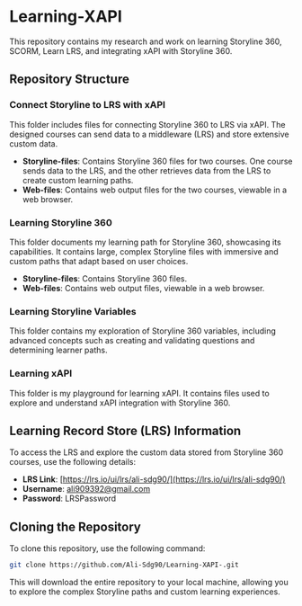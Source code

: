 # Learning-XAPI

This repository contains my research and work on learning Storyline 360, SCORM, Learn LRS, and integrating xAPI with Storyline 360.

## Repository Structure

### Connect Storyline to LRS with xAPI
This folder includes files for connecting Storyline 360 to LRS via xAPI. The designed courses can send data to a middleware (LRS) and store extensive custom data.

- **Storyline-files**: Contains Storyline 360 files for two courses. One course sends data to the LRS, and the other retrieves data from the LRS to create custom learning paths.
- **Web-files**: Contains web output files for the two courses, viewable in a web browser.

### Learning Storyline 360
This folder documents my learning path for Storyline 360, showcasing its capabilities. It contains large, complex Storyline files with immersive and custom paths that adapt based on user choices.

- **Storyline-files**: Contains Storyline 360 files.
- **Web-files**: Contains web output files, viewable in a web browser.

### Learning Storyline Variables
This folder contains my exploration of Storyline 360 variables, including advanced concepts such as creating and validating questions and determining learner paths.

### Learning xAPI
This folder is my playground for learning xAPI. It contains files used to explore and understand xAPI integration with Storyline 360.

## Learning Record Store (LRS) Information

To access the LRS and explore the custom data stored from Storyline 360 courses, use the following details:

- **LRS Link**: [https://lrs.io/ui/lrs/ali-sdg90/](https://lrs.io/ui/lrs/ali-sdg90/)
- **Username**: ali909392@gmail.com
- **Password**: LRSPassword

## Cloning the Repository
To clone this repository, use the following command:

```sh
git clone https://github.com/Ali-Sdg90/Learning-XAPI-.git
```

This will download the entire repository to your local machine, allowing you to explore the complex Storyline paths and custom learning experiences.
